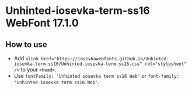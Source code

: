 # Unhinted-iosevka-term-ss16 WebFont 17.1.0

## How to use

- Add `<link href="https://iosevkawebfonts.github.io/Unhinted-iosevka-term-ss16/Unhinted-iosevka-term-ss16.css" rel="stylesheet" />` to your `<head>`.
- Use `fontFamily: 'Unhinted iosevka term ss16 Web'` or `font-family: 'Unhinted iosevka term ss16 Web'`.
